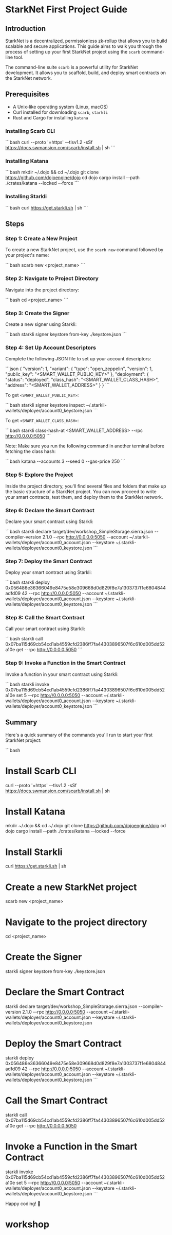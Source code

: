 # StarkNet First Project Guide

## Introduction

StarkNet is a decentralized, permissionless zk-rollup that allows you to build scalable and secure applications. This guide aims to walk you through the process of setting up your first StarkNet project using the `scarb` command-line tool.

The command-line suite `scarb` is a powerful utility for StarkNet development. It allows you to scaffold, build, and deploy smart contracts on the StarkNet network.

## Prerequisites

- A Unix-like operating system (Linux, macOS)
- Curl installed for downloading `scarb`, `starkli`
- Rust and Cargo for installing `katana`

### Installing Scarb CLI

\`\`\`bash
curl --proto '=https' --tlsv1.2 -sSf https://docs.swmansion.com/scarb/install.sh | sh
\`\`\`

### Installing Katana

\`\`\`bash
mkdir ~/.dojo && cd ~/.dojo
git clone https://github.com/dojoengine/dojo
cd dojo
cargo install --path ./crates/katana --locked --force
\`\`\`

### Installing Starkli

\`\`\`bash
curl https://get.starkli.sh | sh
\`\`\`

## Steps

### Step 1: Create a New Project

To create a new StarkNet project, use the `scarb new` command followed by your project's name:

\`\`\`bash
scarb new <project_name>
\`\`\`

### Step 2: Navigate to Project Directory

Navigate into the project directory:

\`\`\`bash
cd <project_name>
\`\`\`

### Step 3: Create the Signer

Create a new signer using Starkli:

\`\`\`bash
starkli signer keystore from-key ./keystore.json
\`\`\`

### Step 4: Set Up Account Descriptors

Complete the following JSON file to set up your account descriptors:

\`\`\`json
{
  "version": 1,
  "variant": {
    "type": "open_zeppelin",
    "version": 1,
    "public_key": "<SMART_WALLET_PUBLIC_KEY>"
  },
  "deployment": {
    "status": "deployed",
    "class_hash": "<SMART_WALLET_CLASS_HASH>",
    "address": "<SMART_WALLET_ADDRESS>"
  }
}
\`\`\`

To get `<SMART_WALLET_PUBLIC_KEY>`:

\`\`\`bash
starkli signer keystore inspect ~/.starkli-wallets/deployer/account0_keystore.json
\`\`\`

To get `<SMART_WALLET_CLASS_HASH>`:

\`\`\`bash
starkli class-hash-at <SMART_WALLET_ADDRESS> --rpc http://0.0.0.0:5050
\`\`\`

Note: Make sure you run the following command in another terminal before fetching the class hash:

\`\`\`bash
katana --accounts 3 --seed 0 --gas-price 250
\`\`\`

### Step 5: Explore the Project

Inside the project directory, you'll find several files and folders that make up the basic structure of a StarkNet project. You can now proceed to write your smart contracts, test them, and deploy them to the StarkNet network.

### Step 6: Declare the Smart Contract

Declare your smart contract using Starkli:

\`\`\`bash
starkli declare target/dev/workshop_SimpleStorage.sierra.json --compiler-version 2.1.0 --rpc http://0.0.0.0:5050 --account ~/.starkli-wallets/deployer/account0_account.json --keystore ~/.starkli-wallets/deployer/account0_keystore.json
\`\`\`

### Step 7: Deploy the Smart Contract

Deploy your smart contract using Starkli:

\`\`\`bash
starkli deploy 0x056486e36366049e8475e58e309668d0d829f8e7a1303737f1e6804844adfd09 42 --rpc http://0.0.0.0:5050 --account ~/.starkli-wallets/deployer/account0_account.json --keystore ~/.starkli-wallets/deployer/account0_keystore.json
\`\`\`

### Step 8: Call the Smart Contract

Call your smart contract using Starkli:

\`\`\`bash
starkli call 0x07ba115d69cb54cd1ab4559cfd2386ff7fa44303896507f6c610d005dd52a10e get --rpc http://0.0.0.0:5050
\`\`\`

### Step 9: Invoke a Function in the Smart Contract

Invoke a function in your smart contract using Starkli:

\`\`\`bash
starkli invoke 0x07ba115d69cb54cd1ab4559cfd2386ff7fa44303896507f6c610d005dd52a10e set 5 --rpc http://0.0.0.0:5050 --account ~/.starkli-wallets/deployer/account0_account.json --keystore ~/.starkli-wallets/deployer/account0_keystore.json
\`\`\`

## Summary

Here's a quick summary of the commands you'll run to start your first StarkNet project:

\`\`\`bash
# Install Scarb CLI
curl --proto '=https' --tlsv1.2 -sSf https://docs.swmansion.com/scarb/install.sh | sh

# Install Katana
mkdir ~/.dojo && cd ~/.dojo
git clone https://github.com/dojoengine/dojo
cd dojo
cargo install --path ./crates/katana --locked --force

# Install Starkli
curl https://get.starkli.sh | sh

# Create a new StarkNet project
scarb new <project_name>

# Navigate to the project directory
cd <project_name>

# Create the Signer
starkli signer keystore from-key ./keystore.json

# Declare the Smart Contract
starkli declare target/dev/workshop_SimpleStorage.sierra.json --compiler-version 2.1.0 --rpc http://0.0.0.0:5050 --account ~/.starkli-wallets/deployer/account0_account.json --keystore ~/.starkli-wallets/deployer/account0_keystore.json

# Deploy the Smart Contract
starkli deploy 0x056486e36366049e8475e58e309668d0d829f8e7a1303737f1e6804844adfd09 42 --rpc http://0.0.0.0:5050 --account ~/.starkli-wallets/deployer/account0_account.json --keystore ~/.starkli-wallets/deployer/account0_keystore.json
\`\`\`

# Call the Smart Contract
starkli call 0x07ba115d69cb54cd1ab4559cfd2386ff7fa44303896507f6c610d005dd52a10e get --rpc http://0.0.0.0:5050

# Invoke a Function in the Smart Contract
starkli invoke 0x07ba115d69cb54cd1ab4559cfd2386ff7fa44303896507f6c610d005dd52a10e set 5 --rpc http://0.0.0.0:5050 --account ~/.starkli-wallets/deployer/account0_account.json --keystore ~/.starkli-wallets/deployer/account0_keystore.json
\`\`\`

Happy coding! 🚀
# workshop
